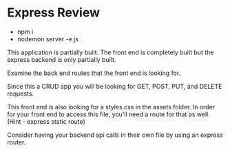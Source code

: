 # Express Review

- npm i
- nodemon server -e js

This application is partially built. The front end is completely built but the express backend is only partially built.

Examine the back end routes that the front end is looking for.

Since this a CRUD app you will be looking for GET, POST, PUT, and DELETE requests.

This front end is also looking for a styles.css in the assets folder. In order for your front end to access this file, you'll need a route for that as well. (Hint - express static route)

Consider having your backend api calls in their own file by using an express router.


